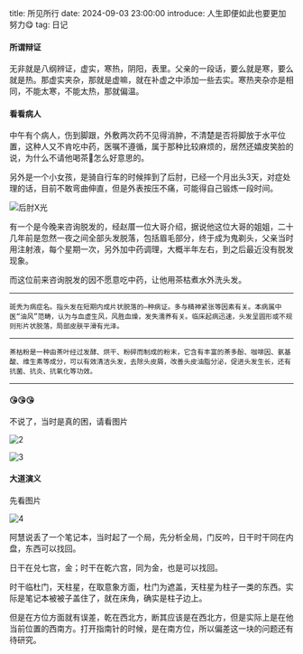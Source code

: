 title: 所见所行
date: 2024-09-03 23:00:00
introduce: 人生即便如此也要更加努力😋
tag: 日记

#### 所谓辩证

无非就是八纲辨证，虚实，寒热，阴阳，表里。父亲的一段话，要么就是寒，要么就是热。那虚实夹杂，那就是虚嘛，就在补虚之中添加一些去实。寒热夹杂亦是相同，不能太寒，不能太热，那就偏温。

#### 看看病人

中午有个病人，伤到脚跟，外敷两次药不见得消肿，不清楚是否将脚放于水平位置，这种人又不肯吃中药，医嘱不遵循，属于那种比较麻烦的，居然还嬉皮笑脸的说，为什么不请他喝茶😤怎么好意思的。

另外是一个小女孩，是骑自行车的时候摔到了后肘，已经一个月出头3天，对症处理的话，目前不敢弯曲伸直，但是外表按压不痛，可能得自己锻炼一段时间。

![后肘X光](/static/img/20240903/1.jpg )

有一个是今晚来咨询脱发的，经赵厝一位大哥介绍，据说他这位大哥的姐姐，二十几年前是忽然一夜之间全部头发脱落，包括眉毛部分，终于成为鬼剃头，父亲当时用注射液，每个星期一次，另外加中药调理，大概半年左右，到之后最近没有脱发现象。

而这位前来咨询脱发的因不愿意吃中药，让他用茶枯煮水外洗头发。

---

`斑秃为病症名。指头发在短期内成片状脱落的—种病证。多与精神紧张等因素有关。本病属中医“油风”范畴，认为与血虚生风，风胜血燥，发失濡养有关。临床起病迅速，头发呈圆形或不规则形片状脱落，局部皮肤平滑有光泽。`

---

`茶枯粉是一种由茶叶经过发酵、烘干、粉碎而制成的粉末，它含有丰富的茶多酚、咖啡因、氨基酸、维生素等成分，可以有效清洁头发，去除头皮屑，改善头皮油脂分泌，促进头发生长，还有抗菌、抗炎、抗氧化等功效。`

---

#### 😘😘😘

不说了，当时是真的困，请看图片

![2](/static/img/20240903/2.jpg )

![3](/static/img/20240903/3.jpg )

#### 大道演义

先看图片

![4](/static/img/20240903/4.png )

阿慧说丢了一个笔记本，当时起了一个局，先分析全局，门反吟，日干时干同在内盘，东西可以找回。

日干在兑七宫，金；时干在乾六宫，同为金，也是可以找回。

时干临杜门，天柱星，在取意象方面，杜门为遮盖，天柱星为柱子一类的东西。实际是笔记本被被子盖住了，就在床角，确实是柱子边上。

但是在方位方面就有误差，乾在西北方，断其应该是在西北方，但是实际上是在他当前位置的西南方。打开指南针的时候，是在南方位，所以偏差这一块的问题还有待研究。
